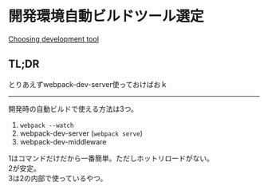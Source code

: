# 開発環境自動ビルドツール選定

[Choosing development tool](https://webpack.js.org/guides/development/#choosing-a-development-tool)  

## TL;DR

とりあえずwebpack-dev-server使っておけばおｋ

---

開発時の自動ビルドで使える方法は3つ。

1. `webpack --watch`
2. webpack-dev-server (`webpack serve`)
3. webpack-dev-middleware

1はコマンドだけだから一番簡単。ただしホットリロードがない。  
2が安定。  
3は2の内部で使っているやつ。  

